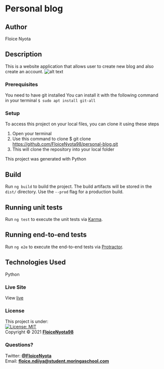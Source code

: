 # Personal blog
## Author
Floice Nyota 
## Description
This is a website application that allows user to  create new blog and also create an account.
![alt text]() 
### Prerequisites
You need to have git installed
You can install it with the following command in your terminal
`$ sudo apt install git-all`
### Setup
To access this project on your local files, you can clone it using these steps
1. Open your terminal
1. Use this command to clone $ git clone https://github.com/FloiceNyota98/personal-blog.git
1. This will clone the repository into your local folder

This project was generated with Python




## Build

Run `ng build` to build the project. The build artifacts will be stored in the `dist/` directory. Use the `--prod` flag for a production build.

## Running unit tests

Run `ng test` to execute the unit tests via [Karma](https://karma-runner.github.io).

## Running end-to-end tests

Run `ng e2e` to execute the end-to-end tests via [Protractor](http://www.protractortest.org/).


## Technologies Used
Python
### Live Site
View [live](https://radiant-taiga-82955.herokuapp.com/ )
### License
This project is under:  
[![License: MIT](https://img.shields.io/badge/License-MIT-yellow.svg)](/LICENSE)  
Copyright &copy; 2021 **[FloiceNyota98](https://github.com/FloiceNyota98)**
### Questions?
Twitter: **[@FloiceNyota](https://twitter.com/FloiceNyota)**  
Email: **[floice.ndiiya@student.moringaschool.com](mailto:floice.ndiiya@student.moringaschool.com)**
